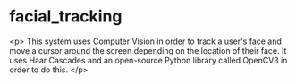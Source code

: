 # facial_tracking
&lt;p> This system uses Computer Vision in order to track a user's face and move a cursor around the screen depending on the location                               of their face. It uses Haar Cascades and an open-source Python library called OpenCV3 in order to do this.                          &lt;/p>
